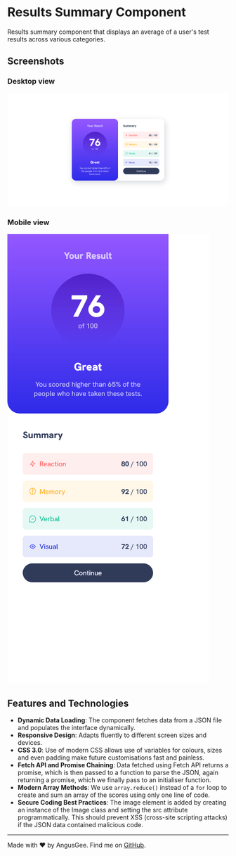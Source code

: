 # Results Summary Component

Results summary component that displays an average of a user's test results across various categories.

## Screenshots

### Desktop view

![](./assets/images/screenshot.png)

### Mobile view

![](./assets/images/screenshot-mob.png)

## Features and Technologies

- **Dynamic Data Loading**: The component fetches data from a JSON file and populates the interface dynamically.
- **Responsive Design**: Adapts fluently to different screen sizes and devices.
- **CSS 3.0**: Use of modern CSS allows use of variables for colours, sizes and even padding make future customisations fast and painless.
- **Fetch API and Promise Chaining**: Data fetched using Fetch API returns a promise, which is then passed to a function to parse the JSON, again returning a promise, which we finally pass to an initialiser function.
- **Modern Array Methods**: We use `array.reduce()` instead of a `for` loop to create and sum an array of the scores using only one line of code.
- **Secure Coding Best Practices**: The image element is added by creating an instance of the Image class and setting the src attribute programmatically. This should prevent XSS (cross-site scripting attacks) if the JSON data contained malicious code.

---

Made with ❤️ by AngusGee. Find me on [GitHub](https://github.com/AngusGee).
